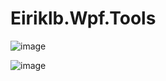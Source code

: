 # Eiriklb.Wpf.Tools
![image](https://github.com/MrDeej/Eiriklb.Wpf.Tools/assets/16320446/b40366fc-b312-46b4-a482-256c4a79cf59)

![image](https://github.com/MrDeej/Eiriklb.Wpf.Tools/assets/16320446/e8009a66-2cce-4405-b9e7-1b6db32d8353)


